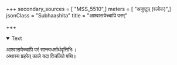 +++
secondary_sources = [ "MSS_5510",]
meters = [ "अनुष्टुप् (श्लोक)",]
jsonClass = "Subhaashita"
title = "आश्वासयेच्चापि परम्"

+++

<details open><summary>Text</summary>

आश्वासयेच्चापि परं सान्त्वधर्मार्थवृत्तिभिः।  
अथास्य प्रहरेत् काले यदा विचलिते पथि॥
</details>
